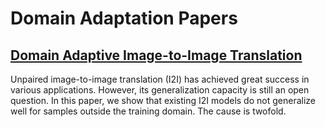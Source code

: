 # Domain Adaptation Papers

## [Domain Adaptive Image-to-Image Translation](https://openaccess.thecvf.com/content_CVPR_2020/html/Chen_Domain_Adaptive_Image-to-Image_Translation_CVPR_2020_paper.html)

Unpaired image-to-image translation (I2I) has achieved great success in various applications. However, its generalization capacity is still an open question. In this paper, we show that existing I2I models do not generalize well for samples outside the training domain. The cause is twofold.
